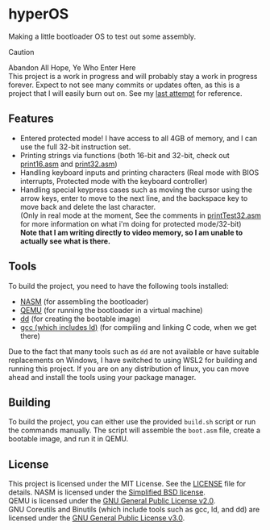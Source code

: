 # hyperOS

Making a little bootloader OS to test out some assembly.

> [!CAUTION]
> Abandon All Hope, Ye Who Enter Here  
> This project is a work in progress and will probably stay a work in progress forever. Expect to not see many commits or updates often, as this is a project that I will easily burn out on. See my [last attempt](https://github.com/ka-iden/ASM-Test) for reference.

## Features

- Entered protected mode! I have access to all 4GB of memory, and I can use the full 32-bit instruction set.
- Printing strings via functions (both 16-bit and 32-bit, check out [print16.asm](funcs/print16.asm) and [print32.asm](funcs/print32.asm))
- Handling keyboard inputs and printing characters (Real mode with BIOS interrupts, Protected mode with the keyboard controller)
- Handling special keypress cases such as moving the cursor using the arrow keys, enter to move to the next line, and the backspace key to move back and delete the last character.  
(Only in real mode at the moment, See the comments in [printTest32.asm](learning/printTest32.asm) for more information on what i'm doing for protected mode/32-bit)  
**Note that I am writing directly to video memory, so I am unable to actually see what is there.**

## Tools

To build the project, you need to have the following tools installed:

- [NASM](https://www.nasm.us) (for assembling the bootloader)
- [QEMU](https://www.qemu.org) (for running the bootloader in a virtual machine)
- [dd](https://www.gnu.org/software/coreutils/manual/html_node/dd-invocation.html) (for creating the bootable image)
- [gcc (which includes ld)](https://gcc.gnu.org) (for compiling and linking C code, when we get there)

Due to the fact that many tools such as `dd` are not available or have suitable replacements on Windows, I have switched to using WSL2 for building and running this project. If you are on any distribution of linux, you can move ahead and install the tools using your package manager.

## Building

To build the project, you can either use the provided `build.sh` script or run the commands manually. The script will assemble the `boot.asm` file, create a bootable image, and run it in QEMU.

## License

This project is licensed under the MIT License. See the [LICENSE](LICENSE) file for details.
NASM is licensed under the [Simplified BSD license](https://github.com/netwide-assembler/nasm/blob/master/LICENSE).  
QEMU is licensed under the [GNU General Public License v2.0](https://gitlab.com/qemu-project/qemu/-/raw/master/LICENSE).  
GNU Coreutils and Binutils (which include tools such as gcc, ld, and dd) are licensed under the [GNU General Public License v3.0](https://www.gnu.org/licenses/gpl-3.0.en.html).  
